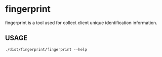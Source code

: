# fingerprint

fingerprint is a tool used for collect client unique identification information.

## USAGE

```
./dist/fingerprint/fingerprint --help
```